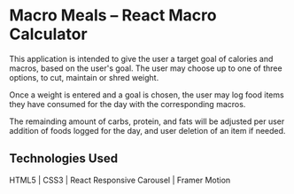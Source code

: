 # Macro Meals – React Macro Calculator

This application is intended to give the user a target goal of calories and macros, based on the user's goal. The user may choose up to one of three options, to cut, maintain or shred weight. 

Once a weight is entered and a goal is chosen, the user may log food items they have consumed for the day with the corresponding macros. 

The remainding amount of carbs, protein, and fats will be adjusted per user addition of foods logged for the day, and user deletion of an item if needed.

## Technologies Used

HTML5 | CSS3 | React Responsive Carousel | Framer Motion


